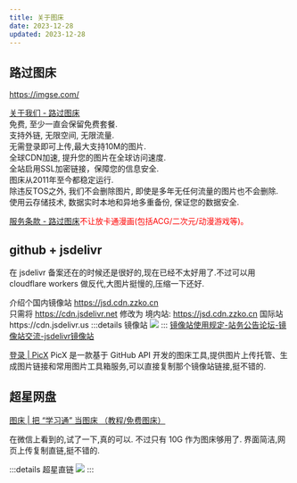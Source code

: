 ```yaml
---
title: 关于图床
date: 2023-12-28
updated: 2023-12-28
---
```


<!-- more -->

## 路过图床

https://imgse.com/

[关于我们 - 路过图床](https://imgse.com/page/about)<br>
免费, 至少一直会保留免费套餐.<br>
支持外链, 无限空间, 无限流量.<br>
无需登录即可上传,最大支持10M的图片.<br>
全球CDN加速, 提升您的图片在全球访问速度.<br>
全站启用SSL加密链接，保障您的信息安全.<br>
图床从2011年至今都稳定运行.<br>
除违反TOS之外, 我们不会删除图片, 即使是多年无任何流量的图片也不会删除.<br>
使用云存储技术, 数据实时本地和异地多重备份, 保证您的数据安全.

[服务条款 - 路过图床](https://imgse.com/page/tos)<font color='red'>不让放卡通漫画(包括ACG/二次元/动漫游戏等)。</font>

## github + jsdelivr

在 jsdelivr 备案还在的时候还是很好的,现在已经不太好用了.不过可以用 cloudflare workers 做反代,大图片挺慢的,压缩一下还好.

介绍个国内镜像站 https://jsd.cdn.zzko.cn<br>
只需将 https://cdn.jsdelivr.net 修改为 境内站: https://jsd.cdn.zzko.cn 国际站https://cdn.jsdelivr.us
:::details 镜像站
![](https://jsd.cdn.zzko.cn/gh/fanghsiu/cdn@main/img/1703159046212.jpg)
:::
[镜像站使用规定-站务公告论坛-镜像站交流-jsdelivr镜像站](https://jsd.cdn.zzko.cn/forum-post/67.html)

[登录 | PicX](https://picx.xpoet.cn/)  PicX 是一款基于 GitHub API 开发的图床工具,提供图片上传托管、生成图片链接和常用图片工具箱服务,可以直接复制那个镜像站链接,挺不错的.

## 超星网盘

[图床 | 把 “学习通” 当图床 （教程/免费图床）](https://mp.weixin.qq.com/s?__biz=MzkzODYwODIxMQ==&mid=2247483808&idx=1&sn=ec4fff98f6380be691fec371d317fe24&chksm=c2fcd29cf58b5b8a6874e5167223c37af744648f8c9e19c4627002b35d82a8e6caf24d6e54d8&scene=132&exptype=timeline_recommend_article_extendread_samebiz#wechat_redirect)

在微信上看到的,试了一下,真的可以. 不过只有 10G 作为图床够用了. 界面简洁,网页上传复制直链,挺不错的.

:::details 超星直链
![](https://p.ananas.chaoxing.com/star3/origin/9a481b69cf39dbc421c962958240507c.png)
:::

